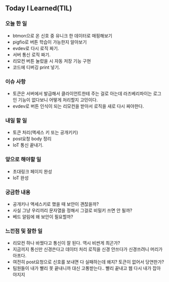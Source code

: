 ## Today I Learned(TIL)

### 오늘 한 일
- btmon으로 온 신호 중 유니크 한 데이터로 매핑해보기
- pigfio로 버튼 학습이 가능한지 알아보기
- evdev로 다시 로직 짜기.
- 서버 통신 로직 짜기.
- 리모컨 버튼 눌렀을 시 자동 저장 기능 구현
- 코드에 디버깅 print 넣기.

### 이슈 사항
- 토큰은 서버에서 발급해서 클라이언트한테 주는 걸로 아는데 라즈베리파이는 로그인 기능이 없다보니 어떻게 처리할지 고민이다.
- evdev로 버튼 인식이 되는 리모컨을 받아서 로직을 새로 다시 짜야한다.

### 내일 할 일
- 토큰 처리(액세스 키 또는 공개키키)
- post요청 body 정리
- IoT 통신 끝내기.

### 앞으로 해야할 일
- 초대링크 페이지 완성
- IoT 완성

### 궁금한 내용
- 공개키나 액세스키로 했을 때 보안이 괜찮을까?
- 사실 그냥 우리끼리 문자열을 정해서 그걸로 비밀키 쓰면 안 될까?
- 베드 알림에 왜 보안이 필요할까?

### 느낀점 및 잘한 일
- 리모컨 하나 바꿨다고 통신이 잘 된다. 역시 비싼게 최곤가?
- 지금끼지 통신만 신경쓴다고 데이터 처리 로직을 신경 안쓰다가 신경쓰려니 머리가 아프다.
- 여전히 post요청으로 신호를 보내면 다 실패하는데 왜지? 토큰이 없어서 당연한가?
- 팀원들이 내가 빨리 못 끝내니까 대신 고통받는다.. 빨리 끝내고 웹 다시 내가 잡아야지지
